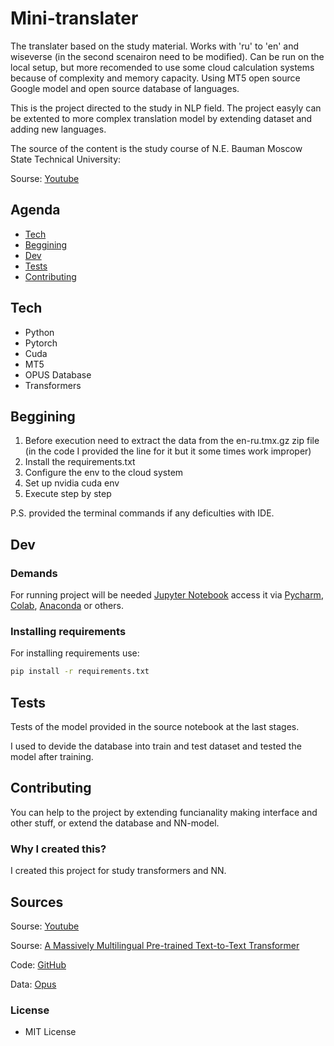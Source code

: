 # Mini-translater
The translater based on the study material. Works with 'ru' to 'en' and wiseverse (in the second scenairon need to be modified). Can be run on the local setup, 
but more recomended to use some cloud calculation systems because of complexity and memory capacity. Using MT5 open source Google model and open source database of languages. 

This is the project directed to the study in NLP field. 
The project easyly can be extented to more complex translation model by extending dataset and adding new languages.

The source of the content is the study course of N.E. Bauman Moscow State Technical University:

Sourse: [Youtube](https://www.youtube.com/playlist?list=PLgtntV-BLRqgJRhcZHz8GtFC3j_F27IDg)

## Agenda
- [Tech](#tech)
- [Beggining](#beggining)
- [Dev](#dev)
- [Tests](#tests)
- [Contributing](#contributing)

## Tech
- Python
- Pytorch
- Cuda
- MT5
- OPUS Database
- Transformers

## Beggining
1. Before execution need to extract the data from the en-ru.tmx.gz zip file (in the code I provided the line for it but it some times work improper)
2. Install the requirements.txt
3. Configure the env to the cloud system
4. Set up nvidia cuda env
5. Execute step by step

P.S. provided the terminal commands if any deficulties with IDE.

## Dev

### Demands
For running project will be needed [Jupyter Notebook](https://jupyter.org/) access it via [Pycharm](https://www.jetbrains.com/pycharm/), [Colab](https://colab.google/), [Anaconda](https://www.anaconda.com/) or others.

### Installing requirements
For installing requirements use:
```sh
pip install -r requirements.txt
```


## Tests
Tests of the model provided in the source notebook at the last stages. 

I used to devide the database into train and test dataset and tested the model after training.



## Contributing
You can help to the project by extending funcianality making interface and other stuff, or extend the database and NN-model.

### Why I created this?
I created this project for study transformers and NN.

## Sources
Sourse: [Youtube](https://www.youtube.com/playlist?list=PLgtntV-BLRqgJRhcZHz8GtFC3j_F27IDg)

Sourse: [A Massively Multilingual Pre-trained Text-to-Text Transformer](https://www.google.com/url?q=https%3A%2F%2Faclanthology.org%2F2021.naacl-main.41%2F)

Code: [GitHub](https://github.com/google-research/multilingual-t5)

Data: [Opus](https://www.google.com/url?q=https%3A%2F%2Fopus.nlpl.eu%2F)

### License
- MIT License
